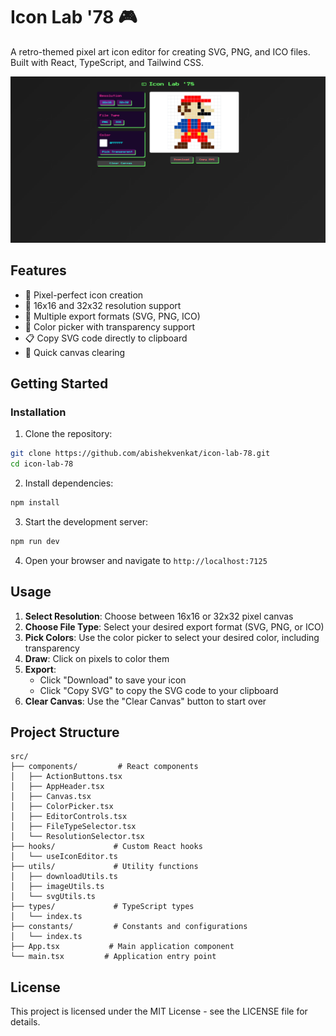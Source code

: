 # Icon Lab '78 🎮

A retro-themed pixel art icon editor for creating SVG, PNG, and ICO files. Built with React, TypeScript, and Tailwind CSS.

![Icon Lab '78](/icon-lab-78-screen.png)

## Features

- 🎨 Pixel-perfect icon creation
- 📐 16x16 and 32x32 resolution support
- 🎯 Multiple export formats (SVG, PNG, ICO)
- 🌈 Color picker with transparency support
- 📋 Copy SVG code directly to clipboard
- 🧹 Quick canvas clearing

## Getting Started

### Installation

1. Clone the repository:
```bash
git clone https://github.com/abishekvenkat/icon-lab-78.git
cd icon-lab-78
```

2. Install dependencies:
```bash
npm install
```

3. Start the development server:
```bash
npm run dev
```

4. Open your browser and navigate to `http://localhost:7125`

## Usage

1. **Select Resolution**: Choose between 16x16 or 32x32 pixel canvas
2. **Choose File Type**: Select your desired export format (SVG, PNG, or ICO)
3. **Pick Colors**: Use the color picker to select your desired color, including transparency
4. **Draw**: Click on pixels to color them
5. **Export**:
   - Click "Download" to save your icon
   - Click "Copy SVG" to copy the SVG code to your clipboard
6. **Clear Canvas**: Use the "Clear Canvas" button to start over

## Project Structure

```
src/
├── components/         # React components
│   ├── ActionButtons.tsx
│   ├── AppHeader.tsx
│   ├── Canvas.tsx
│   ├── ColorPicker.tsx
│   ├── EditorControls.tsx
│   ├── FileTypeSelector.tsx
│   └── ResolutionSelector.tsx
├── hooks/             # Custom React hooks
│   └── useIconEditor.ts
├── utils/             # Utility functions
│   ├── downloadUtils.ts
│   ├── imageUtils.ts
│   └── svgUtils.ts
├── types/             # TypeScript types
│   └── index.ts
├── constants/         # Constants and configurations
│   └── index.ts
├── App.tsx           # Main application component
└── main.tsx         # Application entry point
```

## License

This project is licensed under the MIT License - see the LICENSE file for details.